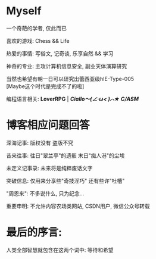 # Myself

一个奇葩的学者, 仅此而已

喜欢的游戏: Chess && Life

热爱的事情: 写俗文, 记奇谈, 乐享自然 && 学习

神奇的专业: 主攻计算机信息安全, 副业天体演算研究

当然也希望有朝一日可以研究出蕾西亚级hIE-Type-005  
[Maybe这个时代是完成不了的啦]

编程语言相关: **LoverRPG** | ***Ciallo～(∠·ω< )⌒★ C/ASM***

# 博客相应问题回答

深海记事: 版权没有 盗版不究

昔来往事: 往日"翠兰亭"的遗骸 末日"痴人港"的尘埃

未定义记事录: 未来将是纯粹废话文字

突破信息: 仅用来分享些"奇技淫巧" 还有些许"吐槽"

"周恩来": 不多说什么, 只为纪念...

重要申明: 不允许内容农场类网站, CSDN用户, 微信公众号转载

# 最后的序言:

人类全部智慧就包含在这两个词中: 等待和希望